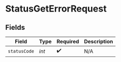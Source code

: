 # StatusGetErrorRequest


## Fields

| Field              | Type               | Required           | Description        |
| ------------------ | ------------------ | ------------------ | ------------------ |
| `statusCode`       | *int*              | :heavy_check_mark: | N/A                |
